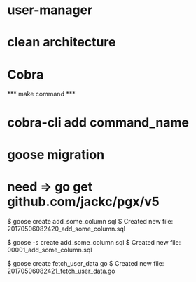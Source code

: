 # user-manager
# clean architecture

# Cobra
*** make command ***
# cobra-cli add command_name

# goose migration
# need => go get github.com/jackc/pgx/v5
$ goose create add_some_column sql
$ Created new file: 20170506082420_add_some_column.sql

$ goose -s create add_some_column sql
$ Created new file: 00001_add_some_column.sql


$ goose create fetch_user_data go
$ Created new file: 20170506082421_fetch_user_data.go